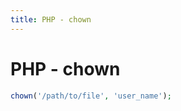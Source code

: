 ```yaml
---
title: PHP - chown
---
```


<h1 class="header">PHP - chown</h1>

```php
chown('/path/to/file', 'user_name');
```